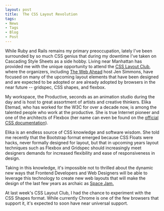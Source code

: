 ```yaml
---
layout: post
title:  The CSS Layout Revolution 
tags:
- News
- Tags
- Blog
- Post
---
```


While Ruby and Rails remains my primary preoccupation, lately I've been surrounded by so much CSS genius that during my downtime I've taken on Cascading Style Sheets as a side hobby. Living near Manhattan has provided me with the unique opportunity to attend the <a href="http://www.meetup.com/CSS-Layout-Club">CSS Layout Club</a>, where the organizers, including <a href="http://www.thewebahead.net">The Web Ahead</a> host Jen Simmons, have focused on many of the upcoming layout elements that have been designed and are expected to be adopted or are already adopted by browsers in the near future -- gridspec, CSS shapes, and flexbox. 

My workspace, the Productive, seconds as an animation studio during the day and is host to great assortment of artists and creative thinkers. Elika Etemad, who has worked for the W3C for over a decade now, is among the talented people who work at the productive. She is true Internet pioneer and one of the architects of Flexbox (her name can even be found on the <a href="http://www.w3.org/TR/css-flexbox-1/">official CSS documentation</a>). 

Elika is an endless source of CSS knowledge and software wisdom. She told me recently that the Bootstrap format emerged because CSS Floats were hacks, never formally designed for layout, but that in upcoming years layout techniques such as Flexbox and Gridspec should increasingly meet designers demands for increased flexibility and ease of responsiveness in design.

Taking in this knowledge, it's impossible not to thrilled about the dynamic new ways that Frontend Developers and Web Designers will be able to leverage this technology to create new web layouts that will make the design of the last few years as archaic as <a href="http://www.warnerbros.com/archive/spacejam/movie/jam.htm">Space Jam.</a> 

At last week's CSS Layout Club, I had the chance to experiment with the CSS Shapes format. While currently Chrome is one of the few browsers that support it, it's expected to soon have near universal support. 